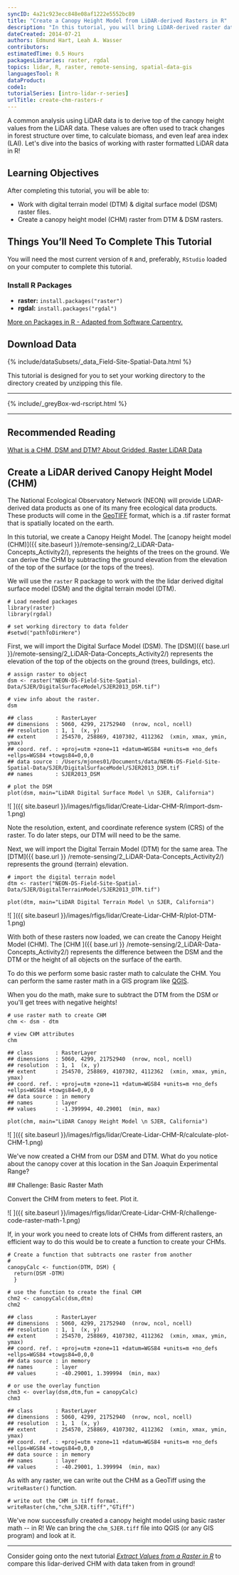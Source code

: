 ```yaml
---
syncID: 4a21c923ecc848e08af1222e5552bc89
title: "Create a Canopy Height Model from LiDAR-derived Rasters in R"
description: "In this tutorial, you will bring LiDAR-derived raster data (DSM and DTM) into R to create a  canopy height model (CHM)."
dateCreated: 2014-07-21
authors: Edmund Hart, Leah A. Wasser
contributors:
estimatedTime: 0.5 Hours
packagesLibraries: raster, rgdal
topics: lidar, R, raster, remote-sensing, spatial-data-gis
languagesTool: R
dataProduct:
code1:
tutorialSeries: [intro-lidar-r-series]
urlTitle: create-chm-rasters-r
---
```



A common analysis using LiDAR data is to derive top of the canopy height values 
from the LiDAR data. These values are often used to track changes in forest 
structure over time, to calculate biomass, and even leaf area index (LAI). Let's 
dive into the basics of working with raster formatted LiDAR data in R! 

<div id="ds-objectives" markdown="1">

## Learning Objectives

After completing this tutorial, you will be able to:

* Work with digital terrain model (DTM) & digital surface model (DSM) raster files. 
* Create a canopy height model (CHM) raster from DTM & DSM rasters. 

 
## Things You’ll Need To Complete This Tutorial
You will need the most current version of `R` and, preferably, `RStudio` loaded 
on your computer to complete this tutorial.

### Install R Packages

* **raster:** `install.packages("raster")`
* **rgdal:** `install.packages("rgdal")`

[More on Packages in R - Adapted from Software Carpentry.]({{site.baseurl}}/packages-in-r)

## Download Data
{% include/dataSubsets/_data_Field-Site-Spatial-Data.html %}

This tutorial is designed for you to set your working directory to the directory
created by unzipping this file.

****

{% include/_greyBox-wd-rscript.html %}

***

## Recommended Reading
<a href="{{ site.baseurl }}/remote-sensing/2_LiDAR-Data-Concepts_Activity2/">
What is a CHM, DSM and DTM? About Gridded, Raster LiDAR Data</a>

</div>

## Create a LiDAR derived Canopy Height Model (CHM)

The National Ecological Observatory Network (NEON) will provide LiDAR-derived 
data products as one of its many free ecological data products. These products 
will come in the 
[GeoTIFF](http://trac.osgeo.org/geotiff/ "geotiff (read more)") 
format, which is a .tif raster format that is spatially located on the earth. 

In this tutorial, we create a Canopy Height Model. The 
[canopy height model (CHM)]({{ site.baseurl }}/remote-sensing/2_LiDAR-Data-Concepts_Activity2/),
represents the heights of the trees on the ground. We can derive the CHM 
by subtracting the ground elevation from the elevation of the top of the surface 
(or the tops of the trees). 

We will use the `raster` R package to work with the the lidar derived digital 
surface model (DSM) and the digital terrain model (DTM). 


    # Load needed packages
    library(raster)
    library(rgdal)
    
    # set working directory to data folder
    #setwd("pathToDirHere")

First, we will import the Digital Surface Model (DSM). The 
[DSM]({{ base.url }}/remote-sensing/2_LiDAR-Data-Concepts_Activity2/)
represents the elevation of the top of the objects on the ground (trees, 
buildings, etc).


    # assign raster to object
    dsm <- raster("NEON-DS-Field-Site-Spatial-Data/SJER/DigitalSurfaceModel/SJER2013_DSM.tif")
    
    # view info about the raster.
    dsm

    ## class       : RasterLayer 
    ## dimensions  : 5060, 4299, 21752940  (nrow, ncol, ncell)
    ## resolution  : 1, 1  (x, y)
    ## extent      : 254570, 258869, 4107302, 4112362  (xmin, xmax, ymin, ymax)
    ## coord. ref. : +proj=utm +zone=11 +datum=WGS84 +units=m +no_defs +ellps=WGS84 +towgs84=0,0,0 
    ## data source : /Users/mjones01/Documents/data/NEON-DS-Field-Site-Spatial-Data/SJER/DigitalSurfaceModel/SJER2013_DSM.tif 
    ## names       : SJER2013_DSM

    # plot the DSM
    plot(dsm, main="LiDAR Digital Surface Model \n SJER, California")

![ ]({{ site.baseurl }}/images/rfigs/lidar/Create-Lidar-CHM-R/import-dsm-1.png)

Note the resolution, extent, and coordinate reference system (CRS) of the raster. 
To do later steps, our DTM will need to be the same. 

Next, we will import the Digital Terrain Model (DTM) for the same area. The 
[DTM]({{ base.url }} /remote-sensing/2_LiDAR-Data-Concepts_Activity2/)
represents the ground (terrain) elevation.


    # import the digital terrain model
    dtm <- raster("NEON-DS-Field-Site-Spatial-Data/SJER/DigitalTerrainModel/SJER2013_DTM.tif")
    
    plot(dtm, main="LiDAR Digital Terrain Model \n SJER, California")

![ ]({{ site.baseurl }}/images/rfigs/lidar/Create-Lidar-CHM-R/plot-DTM-1.png)

With both of these rasters now loaded, we can create the Canopy Height Model 
(CHM). The 
[CHM ]({{ base.url }} /remote-sensing/2_LiDAR-Data-Concepts_Activity2/)
represents the difference between the DSM and the DTM or the height of all objects
on the surface of the earth. 

To do this we perform some basic raster math to calculate the CHM. You can 
perform the same raster math in a GIS program like 
[QGIS](http://www.qgis.org/en/site/ "QGIS").

When you do the math, make sure to subtract the DTM from the DSM or you'll get 
trees with negative heights!


    # use raster math to create CHM
    chm <- dsm - dtm
    
    # view CHM attributes
    chm

    ## class       : RasterLayer 
    ## dimensions  : 5060, 4299, 21752940  (nrow, ncol, ncell)
    ## resolution  : 1, 1  (x, y)
    ## extent      : 254570, 258869, 4107302, 4112362  (xmin, xmax, ymin, ymax)
    ## coord. ref. : +proj=utm +zone=11 +datum=WGS84 +units=m +no_defs +ellps=WGS84 +towgs84=0,0,0 
    ## data source : in memory
    ## names       : layer 
    ## values      : -1.399994, 40.29001  (min, max)

    plot(chm, main="LiDAR Canopy Height Model \n SJER, California")

![ ]({{ site.baseurl }}/images/rfigs/lidar/Create-Lidar-CHM-R/calculate-plot-CHM-1.png)

We've now created a CHM from our DSM and DTM. What do you notice about the 
canopy cover at this location in the San Joaquin Experimental Range? 

<div id="ds-challenge" markdown="1">
## Challenge: Basic Raster Math 

Convert the CHM from meters to feet. Plot it. 
</div>

![ ]({{ site.baseurl }}/images/rfigs/lidar/Create-Lidar-CHM-R/challenge-code-raster-math-1.png)

If, in your work you need to create lots of CHMs from different rasters, an 
efficient way to do this would be to create a function to create your CHMs. 


    # Create a function that subtracts one raster from another
    # 
    canopyCalc <- function(DTM, DSM) {
      return(DSM -DTM)
      }
        
    # use the function to create the final CHM
    chm2 <- canopyCalc(dsm,dtm)
    chm2

    ## class       : RasterLayer 
    ## dimensions  : 5060, 4299, 21752940  (nrow, ncol, ncell)
    ## resolution  : 1, 1  (x, y)
    ## extent      : 254570, 258869, 4107302, 4112362  (xmin, xmax, ymin, ymax)
    ## coord. ref. : +proj=utm +zone=11 +datum=WGS84 +units=m +no_defs +ellps=WGS84 +towgs84=0,0,0 
    ## data source : in memory
    ## names       : layer 
    ## values      : -40.29001, 1.399994  (min, max)

    # or use the overlay function
    chm3 <- overlay(dsm,dtm,fun = canopyCalc) 
    chm3 

    ## class       : RasterLayer 
    ## dimensions  : 5060, 4299, 21752940  (nrow, ncol, ncell)
    ## resolution  : 1, 1  (x, y)
    ## extent      : 254570, 258869, 4107302, 4112362  (xmin, xmax, ymin, ymax)
    ## coord. ref. : +proj=utm +zone=11 +datum=WGS84 +units=m +no_defs +ellps=WGS84 +towgs84=0,0,0 
    ## data source : in memory
    ## names       : layer 
    ## values      : -40.29001, 1.399994  (min, max)

As with any raster, we can write out the CHM as a GeoTiff using the 
`writeRaster()` function. 


    # write out the CHM in tiff format. 
    writeRaster(chm,"chm_SJER.tiff","GTiff")

We've now successfully created a canopy height model using basic raster math -- in 
R! We can bring the `chm_SJER.tiff` file into QGIS (or any GIS program) and look 
at it. 

***

Consider going onto the next tutorial 
<a href="{{ site.baseurl }}/R/extract-raster-data-R/" target="_blank">*Extract Values from a Raster in R*</a> to compare this lidar-derived CHM with data taken from in ground!

